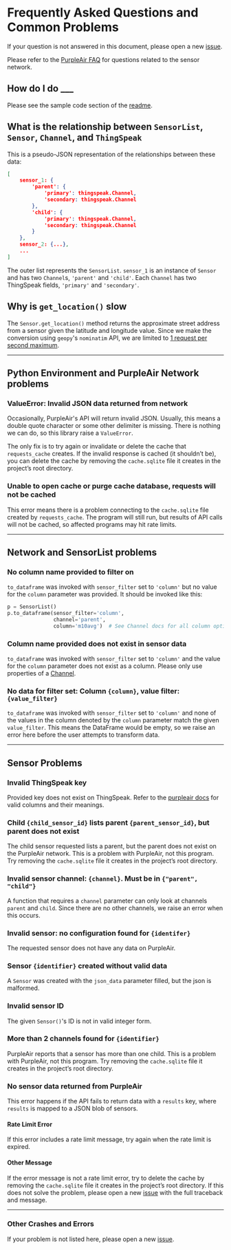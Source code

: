 # Frequently Asked Questions and Common Problems

If your question is not answered in this document, please open a new [issue](https://github.com/ReagentX/purple_air_api/issues).

Please refer to the [PurpleAir FAQ](https://www2.purpleair.com/community/faq) for questions related to the sensor network.

## How do I do ___

Please see the sample code section of the [readme](/README.md#example-code).

## What is the relationship between `SensorList`, `Sensor`, `Channel`, and `ThingSpeak`

This is a pseudo-JSON representation of the relationships between these data:

```json
[
    sensor_1: {
        'parent': {
            'primary': thingspeak.Channel,
            'secondary: thingspeak.Channel
        },
        'child': {
            'primary': thingspeak.Channel,
            'secondary: thingspeak.Channel
        }
    },
    sensor_2: {...},
    ...
]
```

The outer list represents the `SensorList`. `sensor_1` is an instance of `Sensor` and has two `Channel`s, `'parent'` and `'child'`. Each `Channel` has two ThingSpeak fields, `'primary'` and `'secondary'`.

## Why is `get_location()` slow

The `Sensor.get_location()` method returns the approximate street address from a sensor given the latitude and longitude value. Since we make the conversion using `geopy`'s `nominatim` API, we are limited to [1 request per second maximum](https://operations.osmfoundation.org/policies/nominatim/).

***

## Python Environment and PurpleAir Network problems

### ValueError: Invalid JSON data returned from network

Occasionally, PurpleAir's API will return invalid JSON. Usually, this means a double quote character or some other delimiter is missing. There is nothing we can do, so this library raise a `ValueError`.

The only fix is to try again or invalidate or delete the cache that `requests_cache` creates. If the invalid response is cached (it shouldn’t be), you can delete the cache by removing the `cache.sqlite` file it creates in the project’s root directory.

### Unable to open cache or purge cache database, requests will not be cached

This error means there is a problem connecting to the `cache.sqlite` file created by `requests_cache`. The program will still run, but results of API calls will not be cached, so affected programs may hit rate limits.

***

## Network and SensorList problems

### No column name provided to filter on

`to_dataframe` was invoked with `sensor_filter` set to `'column'` but no value for the `column` parameter was provided. It should be invoked like this:

```python
p = SensorList()
p.to_dataframe(sensor_filter='column',
               channel='parent',
               column='m10avg')  # See Channel docs for all column options
```

### Column name provided does not exist in sensor data

`to_dataframe` was invoked with `sensor_filter` set to `'column'` and the value for the `column` parameter does not exist as a column. Please only use properties of a [Channel](/docs/documentation.md#Channel).

### No data for filter set: Column `{column}`, value filter: `{value_filter}`

`to_dataframe` was invoked with `sensor_filter` set to `'column'` and none of the values in the column denoted by the `column` parameter match the given `value_filter`. This means the DataFrame would be empty, so we raise an error here before the user attempts to transform data.

***

## Sensor Problems

### Invalid ThingSpeak key

Provided key does not exist on ThingSpeak. Refer to the [purpleair docs](/docs/purpleair_documentation.md#Field%20descriptions) for valid columns and their meanings.

### Child `{child_sensor_id}` lists parent `{parent_sensor_id}`, but parent does not exist

The child sensor requested lists a parent, but the parent does not exist on the PurpleAir network. This is a problem with PurpleAir, not this program. Try removing the `cache.sqlite` file it creates in the project’s root directory.

### Invalid sensor channel: `{channel}`. Must be in `{"parent", "child"}`

A function that requires a `channel` parameter can only look at channels `parent` and `child`. Since there are no other channels, we raise an error when this occurs.

### Invalid sensor: no configuration found for `{identifer}`

The requested sensor does not have any data on PurpleAir.

### Sensor `{identifier}` created without valid data

A `Sensor` was created with the `json_data` parameter filled, but the json is malformed.

### Invalid sensor ID

The given `Sensor()`'s ID is not in valid integer form.

### More than 2 channels found for `{identifier}`

PurpleAir reports that a sensor has more than one child. This is a problem with PurpleAir, not this program. Try removing the `cache.sqlite` file it creates in the project’s root directory.

### No sensor data returned from PurpleAir

This error happens if the API fails to return data with a `results` key, where `results` is mapped to a JSON blob of sensors.

#### Rate Limit Error

If this error includes a rate limit message, try again when the rate limit is expired.

#### Other Message

If the error message is not a rate limit error, try to delete the cache by removing the `cache.sqlite` file it creates in the project’s root directory. If this does not solve the problem, please open a new [issue](https://github.com/ReagentX/purple_air_api/issues) with the full traceback and message.

***

### Other Crashes and Errors

If your problem is not listed here, please open a new [issue](https://github.com/ReagentX/purple_air_api/issues).
